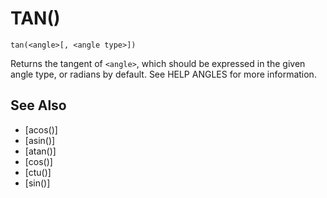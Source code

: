 # TAN()
`tan(<angle>[, <angle type>])`

  Returns the tangent of `<angle>`, which should be expressed in the given angle type, or radians by default. See HELP ANGLES for more information.


## See Also
- [acos()]
- [asin()]
- [atan()]
- [cos()]
- [ctu()]
- [sin()]

